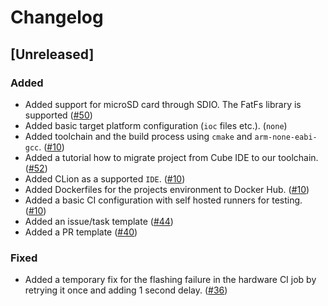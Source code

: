 <!--Markdownlint Rules-->
<!-- markdownlint-disable no-duplicate-header-->

# Changelog

## [Unreleased]

### Added

- Added support for microSD card through SDIO. The FatFs library is supported ([#50](https://github.com/Aerospace-ASP/Firmware/pull/50))
- Added basic target platform configuration (`ioc` files etc.). (`none`)
- Added toolchain and the build process using `cmake` and `arm-none-eabi-gcc`. ([#10](https://github.com/Aerospace-ASP/Firmware/pull/10))
- Added a tutorial how to migrate project from Cube IDE to our toolchain. ([#52](https://github.com/Aerospace-ASP/Firmware/pull/52))
- Added CLion as a supported `IDE`. ([#10](https://github.com/Aerospace-ASP/Firmware/pull/10))
- Added Dockerfiles for the projects environment to Docker Hub. ([#10](https://github.com/Aerospace-ASP/Firmware/pull/10))
- Added a basic CI configuration with self hosted runners for testing. ([#10](https://github.com/Aerospace-ASP/Firmware/pull/10))
- Added an issue/task template ([#44](https://github.com/Aerospace-ASP/Firmware/pull/44))
- Added a PR template ([#40](https://github.com/Aerospace-ASP/Firmware/issues/40))

### Fixed

- Added a temporary fix for the flashing failure in the hardware CI job by retrying it once and adding 1 second delay. ([#36](https://github.com/Aerospace-ASP/Firmware/issues/36))
